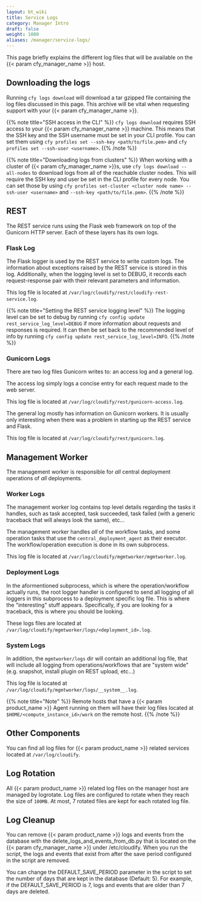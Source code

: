 ```yaml
---
layout: bt_wiki
title: Service Logs
category: Manager Intro
draft: false
weight: 1000
aliases: /manager/service-logs/
---
```


This page briefly explains the different log files that will be available on the {{< param cfy_manager_name >}} host.

## Downloading the logs

Running `cfy logs download` will download a tar gzipped file containing the log files discussed in this page. This archive will be vital when requesting support with your {{< param cfy_manager_name >}}.

{{% note title="SSH access in the CLI" %}}
`cfy logs download` requires SSH access to your {{< param cfy_manager_name >}} machine. This means that the SSH key and the SSH username must be set in your CLI profile. You can set them using `cfy profiles set --ssh-key <path/to/file.pem>` and `cfy profiles set --ssh-user <username>`.
{{% /note %}}

{{% note title="Downloading logs from clusters" %}}
When working with a cluster of {{< param cfy_manager_name >}}s, use `cfy logs download --all-nodes` to download logs from all of the reachable cluster nodes. This will require the SSH key and user be set in the CLI profile for every node. You can set those by using `cfy profiles set-cluster <cluster node name> --ssh-user <username>` and `--ssh-key <path/to/file.pem>`.
{{% /note %}}


## REST

The REST service runs using the Flask web framework on top of the Gunicorn HTTP server. Each of these layers has its own logs.

### Flask Log
The Flask logger is used by the REST service to write custom logs. The information about exceptions raised by the REST service is stored in this log. Additionally, when the logging level is set to DEBUG, it records each request-response pair with their relevant parameters and information.

This log file is located at `/var/log/cloudify/rest/cloudify-rest-service.log`.

{{% note title="Setting the REST service logging level" %}}
The logging level can be set to debug by running `cfy config update rest_service_log_level=DEBUG` if more information about requests and responses is required. It can then be set back to the recommended level of info by running `cfy config update rest_service_log_level=INFO`.
{{% /note %}}


### Gunicorn Logs
There are two log files Gunicorn writes to: an access log and a general log.

The access log simply logs a concise entry for each request made to the web server.

This log file is located at `/var/log/cloudify/rest/gunicorn-access.log`.

The general log mostly has information on Gunicorn workers. It is usually only interesting when there was a problem in starting up the REST
service and Flask.

This log file is located at `/var/log/cloudify/rest/gunicorn.log`.


## Management Worker

The management worker is responsible for *all* central deployment operations of *all* deployments.

### Worker Logs

The management worker log contains top level details regarding the tasks it handles, such as task accepted,
task succeeded, task failed (with a generic traceback that will always look the same), etc...

The management worker handles _all_ of the workflow tasks, and some operation
tasks that use the `central_deployment_agent` as their executor. The
workflow/operation execution is done in its own subprocess.

This log file is located at `/var/log/cloudify/mgmtworker/mgmtworker.log`.

### Deployment Logs

In the aformentioned subprocess, which is where the operation/workflow actually runs, the root logger handler is configured to send all logging of all
loggers in this subprocess to a deployment specific log file. This is where the "interesting" stuff appears. Specifically, if you are looking for a traceback,
this is where you should be looking.

These logs files are located at `/var/log/cloudify/mgmtworker/logs/<deployment_id>.log`.

### System Logs

In addition, the `mgmtworker/logs` dir will contain an additional log file, that will include all logging from operations/workflows that are
"system wide" (e.g. snapshot, install plugin on REST upload, etc...)

This log file is located at `/var/log/cloudify/mgmtworker/logs/__system__.log`.

{{% note title="Note" %}}
Remote hosts that have a {{< param product_name >}} Agent running on them will have their log files located at `$HOME/<compute_instance_id>/work` on the remote host.
{{% /note %}}

## Other Components

You can find all log files for {{< param product_name >}} related services located at `/var/log/cloudify`.

## Log Rotation

All {{< param product_name >}} related log files on the manager host are managed by logrotate. Log files are configured to rotate when they reach the size of `100MB`.
At most, 7 rotated files are kept for each rotated log file.

## Log Cleanup

You can remove {{< param product_name >}} logs and events from the database with the delete_logs_and_events_from_db.py that is located on the {{< param cfy_manager_name >}} under /etc/cloudify.
When you run the script, the logs and events that exist from after the save period configured in the script are removed.

You can change the DEFAULT_SAVE_PERIOD parameter in the script to set the number of days that are kept in the database (Default: 5). For example, if the DEFAULT_SAVE_PERIOD is 7, logs and events that are older than 7 days are deleted.
